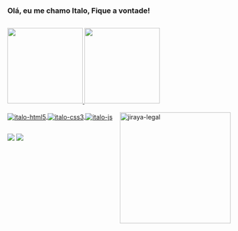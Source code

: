### Olá, eu me chamo Italo, Fique a vontade!
##
 <div>
  <a href="https://github.com/italoant">
  <img height="170em" src="https://github-readme-stats.vercel.app/api?username=italoant&show_icons=true&theme=radical&include_all_commits=true&count_private=true"/>
  <img height="170em" src="https://github-readme-stats.vercel.app/api/top-langs/?username=italoant&layout=compact&langs_count=7&theme=radical "/>
</div>
 <div style="display: inline_block"><br>
  <img align="center" alt="italo-html5" src="https://img.shields.io/badge/HTML5-E34F26?style=for-the-badge&logo=html5&logoColor=white">
  <img align="center" alt="italo-css3" src="https://img.shields.io/badge/CSS3-1572B6?style=for-the-badge&logo=css3&logoColor=white">
  <img align="center" alt="italo-js" src="https://img.shields.io/badge/JavaScript-F7DF1E?style=for-the-badge&logo=javascript&logoColor=black">
  <img align="right" width="250" alt="jiraya-legal" src="https://i0.wp.com/media1.tenor.com/images/8e76b15ccd43573a62b5fdd1c8a322da/tenor.gif?itemid=3461599">
 </div>
  
 ## 
  
<div>
  <a 
     href="https://www.linkedin.com/in/italo-antonio/" target="_blank"><img src="https://img.shields.io/badge/LinkedIn-0077B5?style=for-the-badge&logo=linkedin&logoColor=white"     ></a>  
  <a 
     href="mailto:italoant@hotmail.com" target="_blank"><img src="https://img.shields.io/badge/Microsoft_Outlook-0078D4?style=for-the-badge&logo=microsoft-outlook&logoColor=white"    ></a>  
</div>
